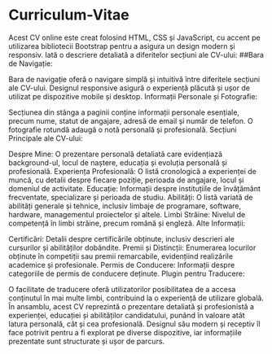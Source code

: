 # Curriculum-Vitae


Acest CV online este creat folosind HTML, CSS și JavaScript, cu accent pe utilizarea bibliotecii Bootstrap pentru a asigura un design modern și responsiv. Iată o descriere detaliată a diferitelor secțiuni ale CV-ului:
##Bara de Navigație:

Bara de navigație oferă o navigare simplă și intuitivă între diferitele secțiuni ale CV-ului.
Designul responsive asigură o experiență plăcută și ușor de utilizat pe dispozitive mobile și desktop.
Informații Personale și Fotografie:

Secțiunea din stânga a paginii conține informații personale esențiale, precum nume, statut de angajare, adresă de email și număr de telefon.
O fotografie rotundă adaugă o notă personală și profesională.
Secțiuni Principale ale CV-ului:

Despre Mine:
O prezentare personală detaliată care evidențiază background-ul, locul de naștere, educația și evoluția personală și profesională.
Experiența Profesională:
O listă cronologică a experienței de muncă, cu detalii despre fiecare poziție, perioada de angajare, locul și domeniul de activitate.
Educație:
Informații despre instituțiile de învățământ frecventate, specializare și perioada de studiu.
Abilități:
O listă variată de abilități generale și tehnice, inclusiv limbaje de programare, software, hardware, managementul proiectelor și altele.
Limbi Străine:
Nivelul de competență în limbi străine, precum română și engleză.
Alte Informații:

Certificări:
Detalii despre certificările obținute, inclusiv descrieri ale cursurilor și abilităților dobândite.
Premii și Distincții:
Enumerarea locurilor obținute în competiții sau premii remarcabile, evidențiind realizările academice și profesionale.
Permis de Conducere:
Informații despre categoriile de permis de conducere deținute.
Plugin pentru Traducere:

O facilitate de traducere oferă utilizatorilor posibilitatea de a accesa conținutul în mai multe limbi, contribuind la o experiență de utilizare globală.
În ansamblu, acest CV reprezintă o prezentare detaliată și profesionistă a experienței, educației și abilităților candidatului, punând în valoare atât latura personală, cât și cea profesională. Designul său modern și receptiv îl face potrivit pentru a fi explorat pe diverse dispozitive, iar informațiile prezentate sunt structurate și ușor de parcurs.

